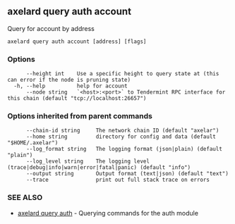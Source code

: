 ## axelard query auth account

Query for account by address

```
axelard query auth account [address] [flags]
```

### Options

```
      --height int    Use a specific height to query state at (this can error if the node is pruning state)
  -h, --help          help for account
      --node string   `<host>:<port>` to Tendermint RPC interface for this chain (default "tcp://localhost:26657")
```

### Options inherited from parent commands

```
      --chain-id string     The network chain ID (default "axelar")
      --home string         directory for config and data (default "$HOME/.axelar")
      --log_format string   The logging format (json|plain) (default "plain")
      --log_level string    The logging level (trace|debug|info|warn|error|fatal|panic) (default "info")
      --output string       Output format (text|json) (default "text")
      --trace               print out full stack trace on errors
```

### SEE ALSO

- [axelard query auth](/cli-docs/v0_29_1/axelard_query_auth) - Querying commands for the auth module
